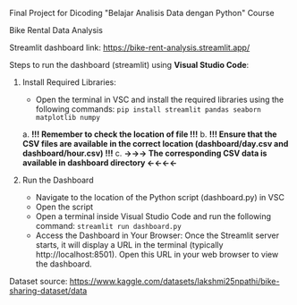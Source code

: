 Final Project for Dicoding "Belajar Analisis Data dengan Python" Course

Bike Rental Data Analysis

Streamlit dashboard link:
https://bike-rent-analysis.streamlit.app/

Steps to run the dashboard (streamlit) using **Visual Studio Code**:
1. Install Required Libraries:
   - Open the terminal in VSC and install the required libraries using the following commands:
   ```pip install streamlit pandas seaborn matplotlib numpy```

   a. **!!! Remember to check the location of file !!!**
   b. **!!! Ensure that the CSV files are available in the correct location (dashboard/day.csv and dashboard/hour.csv) !!!**
   c. **→→→ The corresponding CSV data is available in dashboard directory ←←←←**

3. Run the Dashboard
   - Navigate to the location of the Python script (dashboard.py) in VSC
   - Open the script
   - Open a terminal inside Visual Studio Code and run the following command:
     ```streamlit run dashboard.py```
   - Access the Dashboard in Your Browser:
     Once the Streamlit server starts, it will display a URL in the terminal (typically http://localhost:8501). Open this URL in your web browser to view the dashboard.

Dataset source:
https://www.kaggle.com/datasets/lakshmi25npathi/bike-sharing-dataset/data
